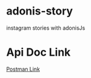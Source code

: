 # adonis-story
instagram stories with adonisJs

# Api Doc Link
[Postman Link](https://documenter.getpostman.com/view/11570688/Tzz8sHkR)
